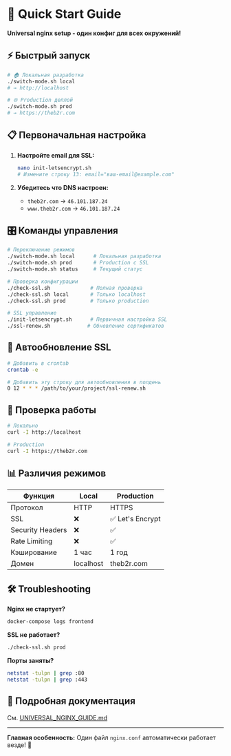 # 🚀 Quick Start Guide

**Universal nginx setup - один конфиг для всех окружений!**

## ⚡ Быстрый запуск

```bash
# 🏠 Локальная разработка
./switch-mode.sh local
# → http://localhost

# 🌐 Production деплой
./switch-mode.sh prod  
# → https://theb2r.com
```

## 📋 Первоначальная настройка

1. **Настройте email для SSL:**
   ```bash
   nano init-letsencrypt.sh
   # Измените строку 13: email="ваш-email@example.com"
   ```

2. **Убедитесь что DNS настроен:**
   - `theb2r.com` → `46.101.187.24`
   - `www.theb2r.com` → `46.101.187.24`

## 🎛️ Команды управления

```bash
# Переключение режимов
./switch-mode.sh local      # Локальная разработка
./switch-mode.sh prod       # Production с SSL
./switch-mode.sh status     # Текущий статус

# Проверка конфигурации  
./check-ssl.sh             # Полная проверка
./check-ssl.sh local       # Только localhost
./check-ssl.sh prod        # Только production

# SSL управление
./init-letsencrypt.sh      # Первичная настройка SSL
./ssl-renew.sh            # Обновление сертификатов
```

## 🔄 Автообновление SSL

```bash
# Добавить в crontab
crontab -e

# Добавить эту строку для автообновления в полдень
0 12 * * * /path/to/your/project/ssl-renew.sh
```

## 🧪 Проверка работы

```bash
# Локально
curl -I http://localhost

# Production  
curl -I https://theb2r.com
```

## 📊 Различия режимов

| Функция | Local | Production |
|---------|-------|------------|
| Протокол | HTTP | HTTPS |
| SSL | ❌ | ✅ Let's Encrypt |
| Security Headers | ❌ | ✅ |
| Rate Limiting | ❌ | ✅ |
| Кэширование | 1 час | 1 год |
| Домен | localhost | theb2r.com |

## 🛠️ Troubleshooting

**Nginx не стартует?**
```bash
docker-compose logs frontend
```

**SSL не работает?**
```bash
./check-ssl.sh prod
```

**Порты заняты?**
```bash
netstat -tulpn | grep :80
netstat -tulpn | grep :443
```

## 📖 Подробная документация

См. [UNIVERSAL_NGINX_GUIDE.md](UNIVERSAL_NGINX_GUIDE.md)

---

**Главная особенность:** Один файл `nginx.conf` автоматически работает везде! 🎉
